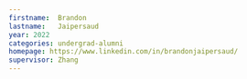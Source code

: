 ```yaml
---
firstname:  Brandon
lastname:   Jaipersaud
year: 2022
categories: undergrad-alumni
homepage: https://www.linkedin.com/in/brandonjaipersaud/
supervisor: Zhang
---
```


